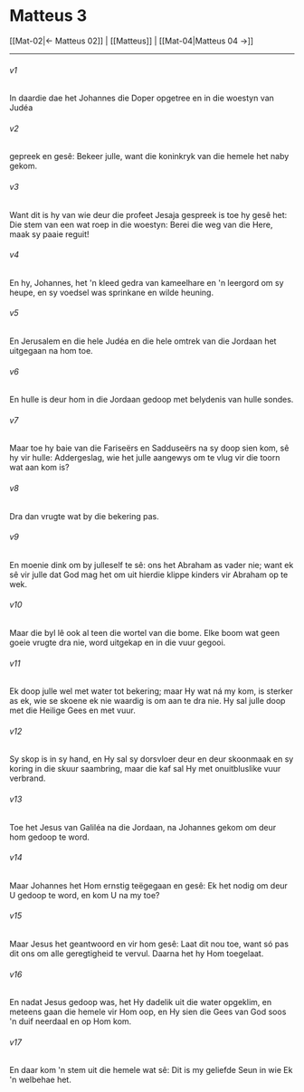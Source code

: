 # Matteus 3

[[Mat-02|← Matteus 02]] | [[Matteus]] | [[Mat-04|Matteus 04 →]]
***

###### v1
In daardie dae het Johannes die Doper opgetree en in die woestyn van Judéa 
###### v2
gepreek en gesê: Bekeer julle, want die koninkryk van die hemele het naby gekom. 
###### v3
Want dit is hy van wie deur die profeet Jesaja gespreek is toe hy gesê het: Die stem van een wat roep in die woestyn: Berei die weg van die Here, maak sy paaie reguit! 
###### v4
En hy, Johannes, het 'n kleed gedra van kameelhare en 'n leergord om sy heupe, en sy voedsel was sprinkane en wilde heuning. 
###### v5
En Jerusalem en die hele Judéa en die hele omtrek van die Jordaan het uitgegaan na hom toe. 
###### v6
En hulle is deur hom in die Jordaan gedoop met belydenis van hulle sondes. 
###### v7
Maar toe hy baie van die Fariseërs en Sadduseërs na sy doop sien kom, sê hy vir hulle: Addergeslag, wie het julle aangewys om te vlug vir die toorn wat aan kom is? 
###### v8
Dra dan vrugte wat by die bekering pas. 
###### v9
En moenie dink om by julleself te sê: ons het Abraham as vader nie; want ek sê vir julle dat God mag het om uit hierdie klippe kinders vir Abraham op te wek. 
###### v10
Maar die byl lê ook al teen die wortel van die bome. Elke boom wat geen goeie vrugte dra nie, word uitgekap en in die vuur gegooi. 
###### v11
Ek doop julle wel met water tot bekering; maar Hy wat ná my kom, is sterker as ek, wie se skoene ek nie waardig is om aan te dra nie. Hy sal julle doop met die Heilige Gees en met vuur. 
###### v12
Sy skop is in sy hand, en Hy sal sy dorsvloer deur en deur skoonmaak en sy koring in die skuur saambring, maar die kaf sal Hy met onuitbluslike vuur verbrand. 
###### v13
Toe het Jesus van Galiléa na die Jordaan, na Johannes gekom om deur hom gedoop te word. 
###### v14
Maar Johannes het Hom ernstig teëgegaan en gesê: Ek het nodig om deur U gedoop te word, en kom U na my toe? 
###### v15
Maar Jesus het geantwoord en vir hom gesê: Laat dit nou toe, want só pas dit ons om alle geregtigheid te vervul. Daarna het hy Hom toegelaat. 
###### v16
En nadat Jesus gedoop was, het Hy dadelik uit die water opgeklim, en meteens gaan die hemele vir Hom oop, en Hy sien die Gees van God soos 'n duif neerdaal en op Hom kom. 
###### v17
En daar kom 'n stem uit die hemele wat sê: Dit is my geliefde Seun in wie Ek 'n welbehae het. 
